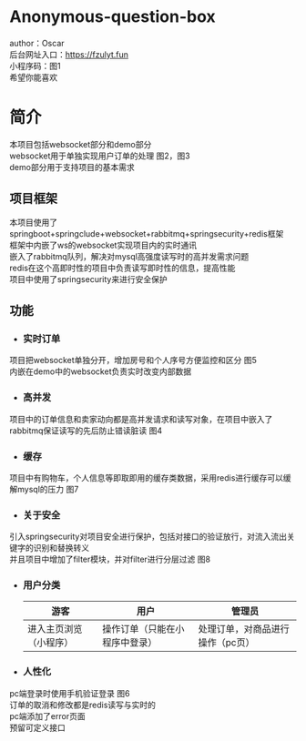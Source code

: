 # Anonymous-question-box 
author：Oscar  
后台网址入口：https://fzulyt.fun  
小程序码：图1   
希望你能喜欢  
# 简介 
本项目包括websocket部分和demo部分  
websocket用于单独实现用户订单的处理 图2，图3  
demo部分用于支持项目的基本需求  
## 项目框架 
本项目使用了springboot+springclude+websocket+rabbitmq+springsecurity+redis框架  
框架中内嵌了ws的websocket实现项目内的实时通讯  
嵌入了rabbitmq队列，解决对mysql高强度读写时的高并发需求问题  
redis在这个高即时性的项目中负责读写即时性的信息，提高性能  
项目中使用了springsecurity来进行安全保护 
## 功能  
 * ### 实时订单
 项目把websocket单独分开，增加房号和个人序号方便监控和区分 图5  
 内嵌在demo中的websocket负责实时改变内部数据  
 * ### 高并发
 项目中的订单信息和卖家动向都是高并发请求和读写对象，在项目中嵌入了rabbitmq保证读写的先后防止错读脏读 图4  
 * ### 缓存
 项目中有购物车，个人信息等即取即用的缓存类数据，采用redis进行缓存可以缓解mysql的压力 图7  
 * ### 关于安全
 引入springsecurity对项目安全进行保护，包括对接口的验证放行，对流入流出关键字的识别和替换转义  
 并且项目中增加了filter模块，并对filter进行分层过滤 图8  
 * ### 用户分类
   游客|用户|管理员
   ---- | ----- | ------ 
   进入主页浏览（小程序）|操作订单（只能在小程序中登录）|处理订单，对商品进行操作（pc页）
 * ### 人性化  
 pc端登录时使用手机验证登录 图6  
 订单的取消和修改都是redis读写与实时的  
 pc端添加了error页面  
 预留可定义接口  
 
